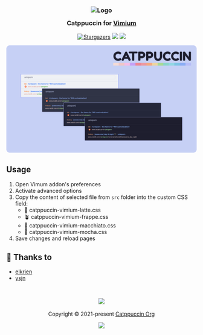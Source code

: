 <h3 align="center">
	<img src="https://raw.githubusercontent.com/catppuccin/catppuccin/main/assets/logos/exports/1544x1544_circle.png" width="100" alt="Logo"/><br/>
	<img src="https://raw.githubusercontent.com/catppuccin/catppuccin/main/assets/misc/transparent.png" height="30" width="0px"/>
	Catppuccin for <a href="https://chrome.google.com/webstore/detail/vimium/dbepggeogbaibhgnhhndojpepiihcmeb">Vimium</a>
	<img src="https://raw.githubusercontent.com/catppuccin/catppuccin/main/assets/misc/transparent.png" height="30" width="0px"/>
</h3>
<p align="center">
    <a href="https://github.com/catppuccin/vimium/stargazers"><img alt="Stargazers" src="https://img.shields.io/github/stars/catppuccin/vimium?colorA=363a4f&colorB=b7bdf8&style=for-the-badge"></a>
    <a href="https://github.com/catppuccin/vimium/issues"><img src="https://img.shields.io/github/issues/catppuccin/vimium?colorA=363a4f&colorB=f5a97f&style=for-the-badge"></a>
    <a href="https://github.com/catppuccin/vimium/contributors"><img src="https://img.shields.io/github/contributors/catppuccin/vimium?colorA=363a4f&colorB=a6da95&style=for-the-badge"></a>
</p>

<p align="center">
  <img src="assets/cat-vimium.png"/>
</p>


## Usage

1. Open Vimum addon's preferences
2. Activate advanced options
3. Copy the content of selected file from `src` folder into the custom CSS field:
    - 🌻 catppuccin-vimium-latte.css
    - 🪴 catppuccin-vimium-frappe.css
    - 🌺 catppuccin-vimium-macchiato.css
    - 🌿 catppuccin-vimium-mocha.css
4. Save changes and reload pages

## 💝 Thanks to

- [elkrien](https://github.com/elkrien)
- [ysjn](https://github.com/ysjn/vimium-simply-dark)

&nbsp;

<p align="center"><img src="https://raw.githubusercontent.com/catppuccin/catppuccin/main/assets/footers/gray0_ctp_on_line.svg?sanitize=true" /></p>
<p align="center">Copyright &copy; 2021-present <a href="https://github.com/catppuccin" target="_blank">Catppuccin Org</a>
<p align="center"><a href="https://github.com/catppuccin/catppuccin/blob/main/LICENSE"><img src="https://img.shields.io/static/v1.svg?style=for-the-badge&label=License&message=MIT&logoColor=d9e0ee&colorA=363a4f&colorB=b7bdf8"/></a></p>
